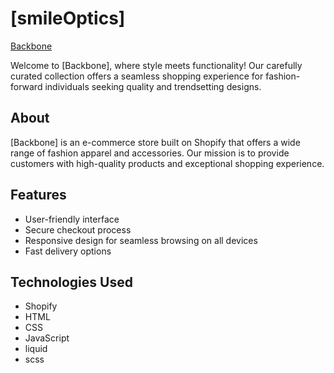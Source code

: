 # [smileOptics]

<a href="[https://smileoptics.com/](https://backbonenyc.co/)">Backbone</a>

Welcome to [Backbone], where style meets functionality! Our carefully curated collection offers a seamless shopping experience for fashion-forward individuals seeking quality and trendsetting designs.

## About

[Backbone] is an e-commerce store built on Shopify that offers a wide range of fashion apparel and accessories. Our mission is to provide customers with high-quality products and exceptional shopping experience.

## Features

- User-friendly interface
- Secure checkout process
- Responsive design for seamless browsing on all devices
- Fast delivery options



## Technologies Used

- Shopify
- HTML
- CSS
- JavaScript
- liquid
- scss



